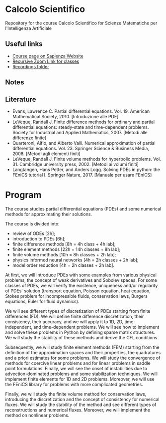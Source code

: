 # Calcolo Scientifico
Repository for the course Calcolo Scientifico for Scienze Matematiche per l'Intelligenza Artificiale

## Useful links
* [Course page on Sapienza Website](https://corsidilaurea.uniroma1.it/it/view-course-details/2024/31778/20220331104432/3b541170-a744-497b-8354-6947c3438fe3/f4687f41-3295-4d30-b113-0c147078c2ab/d522d305-a6c6-4020-ab5e-d760222a4ab5/bcac70c7-281d-4ab1-ba19-85d9792bc311?guid_cv=f4687f41-3295-4d30-b113-0c147078c2ab&current_erogata=3b541170-a744-497b-8354-6947c3438fe3)
* [Recursive Zoom Link for classes](https://github.com/accdavlo/calcolo-scientifico/ciao)
* [Recordings folder](https://github.com/accdavlo/calcolo-scientifico/ciao)


## Notes



## Literature
* Evans, Lawrence C. Partial differential equations. Vol. 19. American Mathematical Society, 2010. [Introduzione alle PDE]
* LeVeque, Randall J. Finite difference methods for ordinary and partial differential equations: steady-state and time-dependent problems. Society for Industrial and Applied Mathematics, 2007. [Metodi alle differenze finite]
* Quarteroni, Alfio, and Alberto Valli. Numerical approximation of partial differential equations. Vol. 23. Springer Science & Business Media, 2008. [Metodi agli elementi finiti]
* LeVeque, Randall J. Finite volume methods for hyperbolic problems. Vol. 31. Cambridge university press, 2002. [Metodi ai volumi finiti]
* Langtangen, Hans Petter, and Anders Logg. Solving PDEs in python: the FEniCS tutorial I. Springer Nature, 2017. [Manuale per usare FEniCS]

# Program
The course studies partial differential equations (PDEs) and some numerical methods for approximating their solutions.

The course is divided into:
- review of ODEs [2h];
- introduction to PDEs [6h];
- finite difference methods [8h = 4h class + 4h lab];
- finite element methods [22h = 14h classes + 8h lab];
- finite volume methods [10h = 8h classes + 2h lab];
- physics informed neural networks [4h = 2h classes + 2h lab];
- model order reduction [4h = 2h classes + 2h lab].

At first, we will introduce PDEs with some examples from various physical problems, the concept of weak derivatives and Sobolev spaces. For some classes of PDEs, we will verify the existence, uniqueness and/or regularity of PDEs' solution (transport equation, Poisson equation, heat equation, Stokes problem for incompressible fluids, conservation laws, Burgers equations, Euler for fluid dynamics).

We will see different types of discretization of PDEs starting from finite differences (FD). We will define finite difference discretization, their consistency, their accuracy, and we will apply it to 1D, 2D, time-independent, and time-dependent problems. We will see how to implement and solve these problems in Python by defining sparse matrix structures. We will study the stability of these methods and derive the CFL conditions.

Subsequently, we will study finite element methods (FEM) starting from the definition of the approximation spaces and their properties, the quadratures and a priori estimates for some problems. We will study the convergence of methods for coercive linear problems and for linear problems in saddle point formulations. Finally, we will see the onset of instabilities due to advection-dominated problems and some stabilization techniques. We will implement finite elements for 1D and 2D problems. Moreover, we will use the FEniCS library for problems with more complicated geometries.

Finally, we will study the finite volume method for conservation laws, introducing the discretization and the concept of consistency for numerical fluxes. We will study the stability of the method and see different types of reconstructions and numerical fluxes. Moreover, we will implement the method on nonlinear problems.



